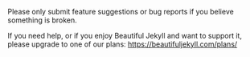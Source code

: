 Please only submit feature suggestions or bug reports if you believe something is broken.

If you need help, or if you enjoy Beautiful Jekyll and want to support it, please upgrade to one of our plans: https://beautifuljekyll.com/plans/
